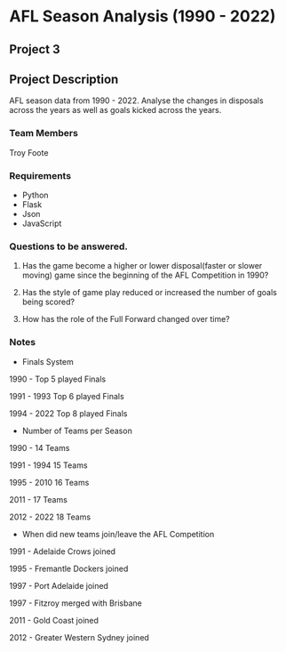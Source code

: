 # AFL Season Analysis (1990 - 2022)
## Project 3

## Project Description

AFL season data from 1990 - 2022. Analyse the changes in disposals across the years as well as goals kicked across the years. 

### Team Members
Troy Foote

### Requirements

* Python
* Flask
* Json
* JavaScript

### Questions to be answered.

1. Has the game become a higher or lower disposal(faster or slower moving) game since the beginning of the AFL Competition in 1990?

2. Has the style of game play reduced or increased the number of goals being scored?

3. How has the role of the Full Forward changed over time?


### Notes

* Finals System

1990 - Top 5 played Finals

1991 - 1993 Top 6 played Finals

1994 - 2022 Top 8 played Finals


* Number of Teams per Season

1990 - 14 Teams

1991 - 1994 15 Teams

1995 - 2010 16 Teams

2011 - 17 Teams

2012 - 2022 18 Teams


* When did new teams join/leave the AFL Competition

1991 - Adelaide Crows joined

1995 - Fremantle Dockers joined

1997 - Port Adelaide joined

1997 - Fitzroy merged with Brisbane

2011 - Gold Coast joined

2012 - Greater Western Sydney joined



